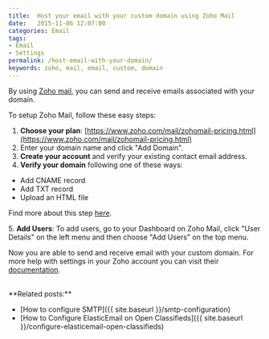 ```yaml
---
title:  Host your email with your custom domain using Zoho Mail
date:   2015-11-06 12:07:00
categories: Email
tags: 
- Email
- Settings
permalink: /host-email-with-your-domain/
keywords: zoho, mail, email, custom, domain
---
```

By using [Zoho mail](https://www.zoho.com/mail/), you can send and receive emails associated with your domain.

To setup Zoho Mail, follow these easy steps:

1. **Choose your plan**: [https://www.zoho.com/mail/zohomail-pricing.html](https://www.zoho.com/mail/zohomail-pricing.html)
2. Enter your domain name and click "Add Domain".
3. **Create your account** and verify your existing contact email address.
4. **Verify your domain** following one of these ways:

  - Add CNAME record
  - Add TXT record
  - Upload an HTML file

  Find more about this step [here](https://www.zoho.com/mail/help/adminconsole/domain-verification.html).

5\. **Add Users**: To add users, go to your Dashboard on Zoho Mail, click "User Details" on the left menu and then choose "Add Users" on the top menu.

Now you are able to send and receive email with your custom domain. For more help with settings in your Zoho account you can visit their [documentation](https://www.zoho.com/mail/help/).

<br>
**Related posts:**

+ [How to configure SMTP]({{ site.baseurl }}/smtp-configuration)
+ [How to Configure ElasticEmail on Open Classifieds]({{ site.baseurl }}/configure-elasticemail-open-classifieds)

